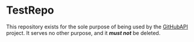 # TestRepo

This repository exists for the sole purpose of being used by the [GitHubAPI](https://github.com/aplteam/githubapi) project. 
It serves no other purpose, and it **_must not_** be deleted.
